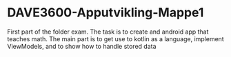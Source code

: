 # DAVE3600-Apputvikling-Mappe1
First part of the folder exam. The task is to create and android app that teaches math.
The main part is to get use to kotlin as a language, implement ViewModels, and to show how to handle stored data
